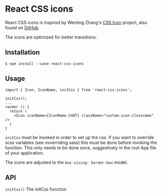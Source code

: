 # React CSS icons

React CSS icons is inspired by Wenting Zhang's [CSS Icon](https://cssicon.space/#/) project, also found 
on [GitHub](https://github.com/wentin/cssicon). 

The icons are optimized for better transitions.

## Installation
`$ npm install --save react-css-icons`

## Usage
```
import { Icon, IconName, initCss } from 'react-css-icons';
 
initCss();
...
render () {
  return (
    <Icon iconName={IconName.CHAT} className="custom-icon-classname" />
  )
}
```

`initCss` must be invoked in order to set up the css. If you want to override scss variables 
(see ovverriding sass) this must be done before invoking the function. This only needs to be done once,
suggestively in the root App file of your application.

The icons are adjusted to the `box-sizing: border-box` model.

## API
`initCss()`
The initCss function 
